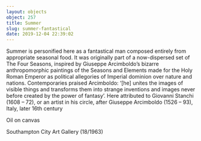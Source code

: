 ```yaml
---
layout: objects
object: 257
title: Summer
slug: summer-fantastical
date: 2019-12-04 22:39:02
---
```


Summer is personified here as a fantastical man composed entirely from appropriate seasonal food. It was originally part of a now-dispersed set of The Four Seasons, inspired by Giuseppe Arcimboldo’s bizarre anthropomorphic paintings of the Seasons and Elements made  for the Holy Roman Emperor as political  allegories of Imperial dominion over nature and nations. Contemporaries praised Arcimboldo: ‘[he] unites the images of visible things and transforms them into strange inventions and images never before created by the power of fantasy’. Here attributed to Giovanni Stanchi (1608 – 72), or an artist in his circle, after Giuseppe Arcimboldo (1526 – 93), Italy, later 16th century  

Oil on canvas  

Southampton City Art Gallery (18/1963)
